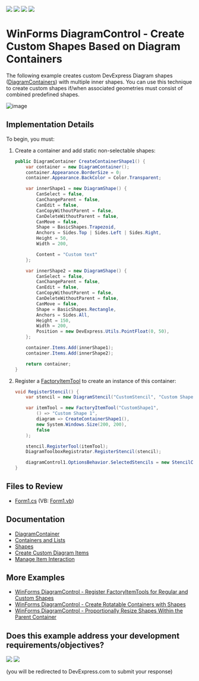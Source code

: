 <!-- default badges list -->
![](https://img.shields.io/endpoint?url=https://codecentral.devexpress.com/api/v1/VersionRange/659310713/17.1.3%2B)
[![](https://img.shields.io/badge/Open_in_DevExpress_Support_Center-FF7200?style=flat-square&logo=DevExpress&logoColor=white)](https://supportcenter.devexpress.com/ticket/details/T1174644)
[![](https://img.shields.io/badge/📖_How_to_use_DevExpress_Examples-e9f6fc?style=flat-square)](https://docs.devexpress.com/GeneralInformation/403183)
[![](https://img.shields.io/badge/💬_Leave_Feedback-feecdd?style=flat-square)](#does-this-example-address-your-development-requirementsobjectives)
<!-- default badges end -->

# WinForms DiagramControl - Create Custom Shapes Based on Diagram Containers

The following example creates custom DevExpress Diagram shapes ([DiagramContainers](https://docs.devexpress.com/WindowsForms/DevExpress.XtraDiagram.DiagramContainer)) with multiple inner shapes. You can use this technique to create custom shapes if/when associated geometries must consist of combined predefined shapes.

![image](https://github.com/DevExpress-Examples/winforms-diagram-create-custom-shapes-based-on-diagram-containers/assets/65009440/58c4b65d-1a2e-4af8-ba8a-26dc9ff736ee)

## Implementation Details

To begin, you must:

1. Create a container and add static non-selectable shapes:

   ```cs
   public DiagramContainer CreateContainerShape1() {
       var container = new DiagramContainer();
       container.Appearance.BorderSize = 0;
       container.Appearance.BackColor = Color.Transparent;

       var innerShape1 = new DiagramShape() {
           CanSelect = false,
           CanChangeParent = false,
           CanEdit = false,
           CanCopyWithoutParent = false,
           CanDeleteWithoutParent = false,
           CanMove = false,
           Shape = BasicShapes.Trapezoid,
           Anchors = Sides.Top | Sides.Left | Sides.Right,
           Height = 50,
           Width = 200,

           Content = "Custom text"
       };

       var innerShape2 = new DiagramShape() {
           CanSelect = false,
           CanChangeParent = false,
           CanEdit = false,
           CanCopyWithoutParent = false,
           CanDeleteWithoutParent = false,
           CanMove = false,
           Shape = BasicShapes.Rectangle,
           Anchors = Sides.All,
           Height = 150,
           Width = 200,
           Position = new DevExpress.Utils.PointFloat(0, 50),
       };

       container.Items.Add(innerShape1);
       container.Items.Add(innerShape2);

       return container;
   }
   ```

2. Register a [FactoryItemTool](https://docs.devexpress.com/CoreLibraries/DevExpress.Diagram.Core.FactoryItemTool) to create an instance of this container:

   ```cs
   void RegisterStencil() {
       var stencil = new DiagramStencil("CustomStencil", "Custom Shapes");

       var itemTool = new FactoryItemTool("CustomShape1",
           () => "Custom Shape 1",
           diagram => CreateContainerShape1(),
           new System.Windows.Size(200, 200), 
           false
       );

       stencil.RegisterTool(itemTool);
       DiagramToolboxRegistrator.RegisterStencil(stencil);

       diagramControl1.OptionsBehavior.SelectedStencils = new StencilCollection() { "CustomStencil" };
   }
   ```

## Files to Review

- [Form1.cs](./CS/WindowsFormsApp4/Form1.cs) (VB: [Form1.vb](./VB/WindowsFormsApp4/Form1.vb))

## Documentation

- [DiagramContainer](https://docs.devexpress.com/WindowsForms/DevExpress.XtraDiagram.DiagramContainer)
- [Containers and Lists](https://docs.devexpress.com/WindowsForms/117672/controls-and-libraries/diagrams/diagram-items/containers)
- [Shapes](https://docs.devexpress.com/WindowsForms/116882/controls-and-libraries/diagrams/diagram-items/shapes)
- [Create Custom Diagram Items](https://docs.devexpress.com/WindowsForms/404797/controls-and-libraries/diagrams/diagram-items/create-custom-diagram-items)
- [Manage Item Interaction](https://docs.devexpress.com/WindowsForms/120271/controls-and-libraries/diagrams/diagram-items/managing-items-interaction)

## More Examples

- [WinForms DiagramControl - Register FactoryItemTools for Regular and Custom Shapes](https://github.com/DevExpress-Examples/winforms-diagram-register-factoryitemtools-for-shapes)
- [WinForms DiagramControl - Create Rotatable Containers with Shapes](https://github.com/DevExpress-Examples/winforms-diagram-create-rotatable-containers-with-shapes)
- [WinForms DiagramControl - Proportionally Resize Shapes Within the Parent Container](https://github.com/DevExpress-Examples/winforms-diagram-proportionally-resize-shapes-within-container)
<!-- feedback -->
## Does this example address your development requirements/objectives?

[<img src="https://www.devexpress.com/support/examples/i/yes-button.svg"/>](https://www.devexpress.com/support/examples/survey.xml?utm_source=github&utm_campaign=winforms-diagram-create-custom-shapes-based-on-diagram-containers&~~~was_helpful=yes) [<img src="https://www.devexpress.com/support/examples/i/no-button.svg"/>](https://www.devexpress.com/support/examples/survey.xml?utm_source=github&utm_campaign=winforms-diagram-create-custom-shapes-based-on-diagram-containers&~~~was_helpful=no)

(you will be redirected to DevExpress.com to submit your response)
<!-- feedback end -->
